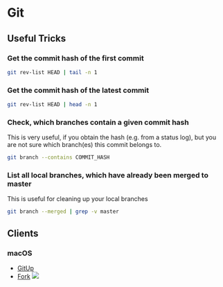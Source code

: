 # Git

## Useful Tricks
### Get the commit hash of the first commit
```bash
git rev-list HEAD | tail -n 1
```

### Get the commit hash of the latest commit
```bash
git rev-list HEAD | head -n 1
```

### Check, which branches contain a given commit hash
This is very useful, if you obtain the hash (e.g. from a status log), but you are not sure which branch(es) this commit belongs to.

```bash
git branch --contains COMMIT_HASH
```

### List all local branches, which have already been merged to master
This is useful for cleaning up your local branches

```bash
git branch --merged | grep -v master
```

## Clients
### macOS
- [GitUp](https://gitup.co/)
- [Fork](https://git-fork.com/)
![](https://git-fork.com/images/ImageWithNotes1.png)
